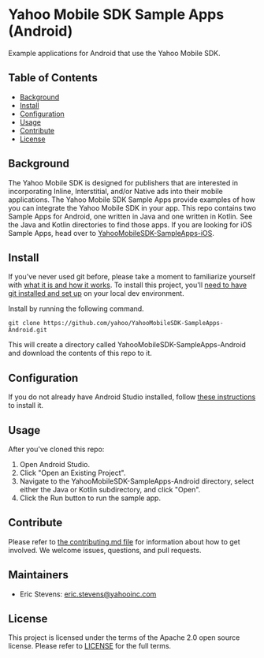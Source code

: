 # Yahoo Mobile SDK Sample Apps (Android)

Example applications for Android that use the Yahoo Mobile SDK.

## Table of Contents

- [Background](#background)
- [Install](#install)
- [Configuration](#configuration)
- [Usage](#usage)
- [Contribute](#contribute)
- [License](#license)

## Background

The Yahoo Mobile SDK is designed for publishers that are interested in incorporating Inline, Interstitial, and/or Native ads into their mobile applications. The Yahoo Mobile SDK Sample Apps provide examples of how you can integrate the Yahoo Mobile SDK in your app. This repo contains two Sample Apps for Android, one written in Java and one written in Kotlin. See the Java and Kotlin directories to find those apps. If you are looking for iOS Sample Apps, head over to [YahooMobileSDK-SampleApps-iOS](https://github.com/yahoo/YahooMobileSDK-SampleApps-iOS).

## Install

If you've never used git before, please take a moment to familiarize yourself with [what it is and how it works](https://git-scm.com/book/en/v2/Getting-Started-Git-Basics). To install this project, you'll [need to have git installed and set up](https://git-scm.com/book/en/v2/Getting-Started-Installing-Git) on your local dev environment.

Install by running the following command.

```
git clone https://github.com/yahoo/YahooMobileSDK-SampleApps-Android.git
```
This will create a directory called YahooMobileSDK-SampleApps-Android and download the contents of this repo to it.

## Configuration

If you do not already have Android Studio installed, follow [these instructions](https://developer.android.com/studio/install) to install it.

## Usage

After you've cloned this repo:
1. Open Android Studio.
2. Click "Open an Existing Project".
3. Navigate to the YahooMobileSDK-SampleApps-Android directory, select either the Java or Kotlin subdirectory, and click "Open".
4. Click the Run button to run the sample app.

## Contribute

Please refer to [the contributing.md file](Contributing.md) for information about how to get involved. We welcome issues, questions, and pull requests.

## Maintainers

- Eric Stevens: eric.stevens@yahooinc.com

## License

This project is licensed under the terms of the Apache 2.0 open source license. Please refer to [LICENSE](LICENSE) for the full terms.
